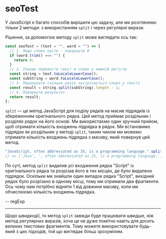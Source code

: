 # seoTest

У JavaScript є багато способів вирішити цю задачу, але ми розглянемо тільки 2 методи: з використанням `split` і через регулярні вирази.

Рішення, за допомогою методу `split` може виглядати ось так:

```js
const seoTest = (text = "", word = "") => {
  // 1. Якщо слово пусте - повернути 0
  if (word.trim() === "") {
    return 0;
  }
  // 2. Інакше перевести текст и слово у нижній регістр
  const string = text.toLocaleLowerCase();
  const subString = word.toLocaleLowerCase();
  // 3. Порахувати скільки разів зустрічається слово у тексті
  const result = string.split(subString).length - 1;
  // 4. Повернути результат
  return result;
};
```

`split` — це метод JavaScript для поділу рядків на масив підрядків із збереженням оригінального рядка. Цей метод приймає роздільник і розділяє рядок на його основі. Ми використаємо один зручний прийом, щоб отримати кількість входжень підрядка в рядок. Ми встановимо підрядок як роздільник у методі `split`, таким чином ми можемо отримати кількість входжень підрядка з масиву, який повернув цей метод.

```js
"JavaScript, often abbreviated as JS, is a programming language.".split("Script")
// => ['Java', ', often abbreviated as JS, is a programming language.']
```

По суті, метод `split` видалив усі входження рядка "Script" із оригінального рядка та розрізав його в тих місцях, де було видалено підрядок. Оскільки ми знайшли один випадок рядка "Script", вихідний рядок було розрізано в одному місці, тому ми отримали два фрагменти. Ось чому нам потрібно відняти 1 від довжини масиву, коли ми обчислюємо кількість входжень підрядка.

--
regExp

---

Щодо швидкодії, то метод `split` завжди буде працювати швидше, ніж метод регулярних виразів, хоча це не дуже помітно навіть для досить великих текстових фрагментів. Тому можете використовувати будь-який з цих підходів, той що виглядає більш зрозумілим.
